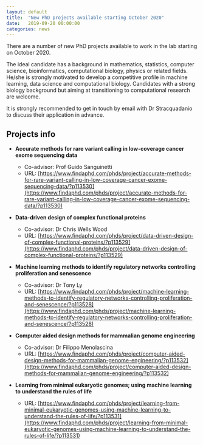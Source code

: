 ```yaml
---
layout: default
title:  "New PhD projects available starting October 2020"
date:   2019-09-20 00:00:00
categories: news
---
```


There are a number of new PhD projects available to work in the lab starting on October 2020. 

The ideal candidate has a background in mathematics, statistics, computer science, bioinformatics, computational biology, physics or related fields. 
He/she is strongly motivated to develop a competitive profile in machine learning, data science and computational biology.
Candidates with a strong biology background but aiming at transitioning to computational research are welcome. 

It is strongly recommended to get in touch by email with Dr Stracquadanio to discuss their application in advance. 

## Projects info

- **Accurate methods for rare variant calling in low-coverage cancer exome sequencing data**
  - Co-advisor: Prof Guido Sanguinetti
  - URL: [https://www.findaphd.com/phds/project/accurate-methods-for-rare-variant-calling-in-low-coverage-cancer-exome-sequencing-data/?p113530](https://www.findaphd.com/phds/project/accurate-methods-for-rare-variant-calling-in-low-coverage-cancer-exome-sequencing-data/?p113530)

- **Data-driven design of complex functional proteins**
  - Co-advisor: Dr Chris Wells Wood
  - URL: [https://www.findaphd.com/phds/project/data-driven-design-of-complex-functional-proteins/?p113529](https://www.findaphd.com/phds/project/data-driven-design-of-complex-functional-proteins/?p113529)

- **Machine learning methods to identify regulatory networks controlling proliferation and senescence**
  - Co-advisor: Dr Tony Ly
  - URL: [https://www.findaphd.com/phds/project/machine-learning-methods-to-identify-regulatory-networks-controlling-proliferation-and-senescence/?p113528](https://www.findaphd.com/phds/project/machine-learning-methods-to-identify-regulatory-networks-controlling-proliferation-and-senescence/?p113528)

- **Computer aided design methods for mammalian genome engineering**
  - Co-advisor: Dr Filippo Menolascina
  - URL: [https://www.findaphd.com/phds/project/computer-aided-design-methods-for-mammalian-genome-engineering/?p113532](https://www.findaphd.com/phds/project/computer-aided-design-methods-for-mammalian-genome-engineering/?p113532)

- **Learning from minimal eukaryotic genomes; using machine learning to understand the rules of life**
  - URL: [https://www.findaphd.com/phds/project/learning-from-minimal-eukaryotic-genomes-using-machine-learning-to-understand-the-rules-of-life/?p113531](https://www.findaphd.com/phds/project/learning-from-minimal-eukaryotic-genomes-using-machine-learning-to-understand-the-rules-of-life/?p113531)
